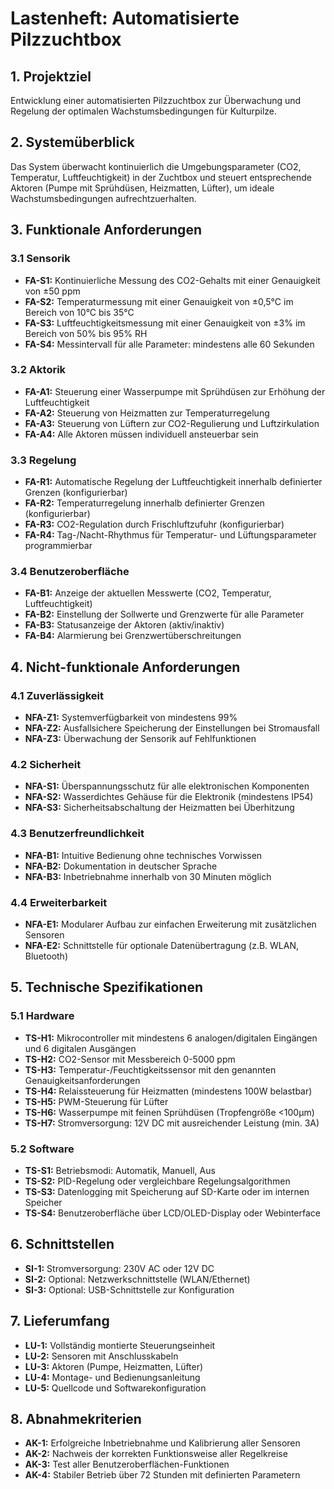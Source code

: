 # Lastenheft: Automatisierte Pilzzuchtbox

## 1. Projektziel
Entwicklung einer automatisierten Pilzzuchtbox zur Überwachung und Regelung der optimalen Wachstumsbedingungen für Kulturpilze.

## 2. Systemüberblick
Das System überwacht kontinuierlich die Umgebungsparameter (CO2, Temperatur, Luftfeuchtigkeit) in der Zuchtbox und steuert entsprechende Aktoren (Pumpe mit Sprühdüsen, Heizmatten, Lüfter), um ideale Wachstumsbedingungen aufrechtzuerhalten.

## 3. Funktionale Anforderungen

### 3.1 Sensorik
- **FA-S1:** Kontinuierliche Messung des CO2-Gehalts mit einer Genauigkeit von ±50 ppm
- **FA-S2:** Temperaturmessung mit einer Genauigkeit von ±0,5°C im Bereich von 10°C bis 35°C
- **FA-S3:** Luftfeuchtigkeitsmessung mit einer Genauigkeit von ±3% im Bereich von 50% bis 95% RH
- **FA-S4:** Messintervall für alle Parameter: mindestens alle 60 Sekunden

### 3.2 Aktorik
- **FA-A1:** Steuerung einer Wasserpumpe mit Sprühdüsen zur Erhöhung der Luftfeuchtigkeit
- **FA-A2:** Steuerung von Heizmatten zur Temperaturregelung
- **FA-A3:** Steuerung von Lüftern zur CO2-Regulierung und Luftzirkulation
- **FA-A4:** Alle Aktoren müssen individuell ansteuerbar sein

### 3.3 Regelung
- **FA-R1:** Automatische Regelung der Luftfeuchtigkeit innerhalb definierter Grenzen (konfigurierbar)
- **FA-R2:** Temperaturregelung innerhalb definierter Grenzen (konfigurierbar)
- **FA-R3:** CO2-Regulation durch Frischluftzufuhr (konfigurierbar)
- **FA-R4:** Tag-/Nacht-Rhythmus für Temperatur- und Lüftungsparameter programmierbar

### 3.4 Benutzeroberfläche
- **FA-B1:** Anzeige der aktuellen Messwerte (CO2, Temperatur, Luftfeuchtigkeit)
- **FA-B2:** Einstellung der Sollwerte und Grenzwerte für alle Parameter
- **FA-B3:** Statusanzeige der Aktoren (aktiv/inaktiv)
- **FA-B4:** Alarmierung bei Grenzwertüberschreitungen

## 4. Nicht-funktionale Anforderungen

### 4.1 Zuverlässigkeit
- **NFA-Z1:** Systemverfügbarkeit von mindestens 99%
- **NFA-Z2:** Ausfallsichere Speicherung der Einstellungen bei Stromausfall
- **NFA-Z3:** Überwachung der Sensorik auf Fehlfunktionen

### 4.2 Sicherheit
- **NFA-S1:** Überspannungsschutz für alle elektronischen Komponenten
- **NFA-S2:** Wasserdichtes Gehäuse für die Elektronik (mindestens IP54)
- **NFA-S3:** Sicherheitsabschaltung der Heizmatten bei Überhitzung

### 4.3 Benutzerfreundlichkeit
- **NFA-B1:** Intuitive Bedienung ohne technisches Vorwissen
- **NFA-B2:** Dokumentation in deutscher Sprache
- **NFA-B3:** Inbetriebnahme innerhalb von 30 Minuten möglich

### 4.4 Erweiterbarkeit
- **NFA-E1:** Modularer Aufbau zur einfachen Erweiterung mit zusätzlichen Sensoren
- **NFA-E2:** Schnittstelle für optionale Datenübertragung (z.B. WLAN, Bluetooth)

## 5. Technische Spezifikationen

### 5.1 Hardware
- **TS-H1:** Mikrocontroller mit mindestens 6 analogen/digitalen Eingängen und 6 digitalen Ausgängen
- **TS-H2:** CO2-Sensor mit Messbereich 0-5000 ppm
- **TS-H3:** Temperatur-/Feuchtigkeitssensor mit den genannten Genauigkeitsanforderungen
- **TS-H4:** Relaissteuerung für Heizmatten (mindestens 100W belastbar)
- **TS-H5:** PWM-Steuerung für Lüfter
- **TS-H6:** Wasserpumpe mit feinen Sprühdüsen (Tropfengröße <100µm)
- **TS-H7:** Stromversorgung: 12V DC mit ausreichender Leistung (min. 3A)

### 5.2 Software
- **TS-S1:** Betriebsmodi: Automatik, Manuell, Aus
- **TS-S2:** PID-Regelung oder vergleichbare Regelungsalgorithmen
- **TS-S3:** Datenlogging mit Speicherung auf SD-Karte oder im internen Speicher
- **TS-S4:** Benutzeroberfläche über LCD/OLED-Display oder Webinterface

## 6. Schnittstellen
- **SI-1:** Stromversorgung: 230V AC oder 12V DC
- **SI-2:** Optional: Netzwerkschnittstelle (WLAN/Ethernet)
- **SI-3:** Optional: USB-Schnittstelle zur Konfiguration

## 7. Lieferumfang
- **LU-1:** Vollständig montierte Steuerungseinheit
- **LU-2:** Sensoren mit Anschlusskabeln
- **LU-3:** Aktoren (Pumpe, Heizmatten, Lüfter)
- **LU-4:** Montage- und Bedienungsanleitung
- **LU-5:** Quellcode und Softwarekonfiguration

## 8. Abnahmekriterien
- **AK-1:** Erfolgreiche Inbetriebnahme und Kalibrierung aller Sensoren
- **AK-2:** Nachweis der korrekten Funktionsweise aller Regelkreise
- **AK-3:** Test aller Benutzeroberflächen-Funktionen
- **AK-4:** Stabiler Betrieb über 72 Stunden mit definierten Parametern